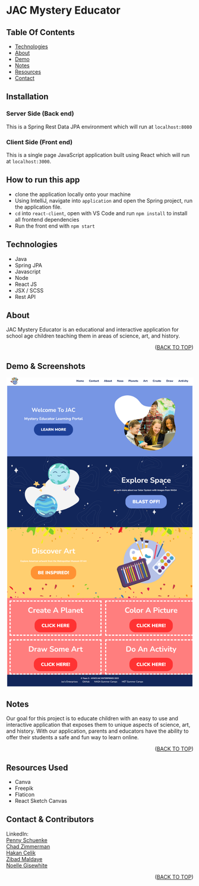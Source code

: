 # JAC Mystery Educator

<div id="top"></div>

## Table Of Contents

- <a href="#lang">Technologies</a>
- <a href="#about">About</a>
- <a href="#demo">Demo</a>
- <a href="#notes">Notes</a>
- <a href="#resources">Resources</a>
- <a href="#contact">Contact</a>

## Installation

### Server Side (Back end)
This is a Spring Rest Data JPA environment which will run at `localhost:8080`

### Client Side (Front end)

This is a single page JavaScript application built using React which will run at `localhost:3000`.

## How to run this app

- clone the application locally onto your machine
- Using IntelliJ, navigate into `application` and open the Spring project, run the application file.
- `cd` into `react-client`, open with VS Code and run `npm install` to install all frontend dependencies
- Run the front end with `npm start`

<div id ="lang">

## Technologies

- Java
- Spring JPA
- Javascript
- Node
- React JS
- JSX / SCSS
- Rest API

<!-- About -->
<div id ="about">

## About

JAC Mystery Educator is an educational and interactive application for school age children teaching them in areas of science, art, and history.

<p align="right">(<a href="#top">BACK TO TOP</a>)</p>

<div id ="demo">

## Demo & Screenshots

<img src='application/src/main/resources/static/images/Homepage.png' border='0' alt='project'/>

<div id ="notes">

## Notes

Our goal for this project is to educate children with an easy to use and interactive application that exposes them to unique aspects of science, art, and history. With our application, parents and educators have the ability to offer their students a safe and fun way to learn online.

<p align="right">(<a href="#top">BACK TO TOP</a>)</p>

<div id ="resources">

## Resources Used

- Canva
- Freepik
- Flaticon
- React Sketch Canvas

<div id="contact">

## Contact & Contributors

LinkedIn:
<br><a href="https://www.linkedin.com/in/penny-schuenke//">Penny Schuenke</a>
<br><a href="https://www.linkedin.com/in/chad-zimmerman-4b4b35220/">Chad Zimmerman</a>
<br><a href="https://www.linkedin.com/in/hakan-celik-84818347/">Hakan Celik</a>
<br><a href="https://www.linkedin.com/in/zibad/">Zibad Maldaye</a>
<br><a href="https://www.linkedin.com/in/noellegisewhite/">Noelle Gisewhite</a>

<p align="right">(<a href="#top">BACK TO TOP</a>)</p>
